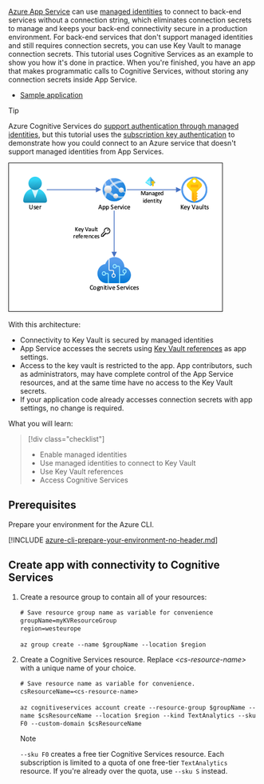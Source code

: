 [Azure App Service](../../overview.md) can use [managed identities](../../overview-managed-identity.md) to connect to back-end services without a connection string, which eliminates connection secrets to manage and keeps your back-end connectivity secure in a production environment. For back-end services that don't support managed identities and still requires connection secrets, you can use Key Vault to manage connection secrets. This tutorial uses Cognitive Services as an example to show you how it's done in practice. When you're finished, you have an app that makes programmatic calls to Cognitive Services, without storing any connection secrets inside App Service.

* [Sample application](https://github.com/Azure-Samples/app-service-language-detector)

> [!TIP]
> Azure Cognitive Services do [support authentication through managed identities](../../../cognitive-services/authentication.md#authorize-access-to-managed-identities), but this tutorial uses the [subscription key authentication](../../../cognitive-services/authentication.md#authenticate-with-a-single-service-subscription-key) to demonstrate how you could connect to an Azure service that doesn't support managed identities from App Services.

![Architecture diagram for tutorial scenario.](../../media/tutorial-connect-msi-key-vault/architecture.png)

With this architecture: 

- Connectivity to Key Vault is secured by managed identities
- App Service accesses the secrets using [Key Vault references](../../app-service-key-vault-references.md) as app settings.
- Access to the key vault is restricted to the app. App contributors, such as administrators, may have complete control of the App Service resources, and at the same time have no access to the Key Vault secrets.
- If your application code already accesses connection secrets with app settings, no change is required.

What you will learn:

> [!div class="checklist"]
> * Enable managed identities
> * Use managed identities to connect to Key Vault
> * Use Key Vault references
> * Access Cognitive Services

## Prerequisites

Prepare your environment for the Azure CLI.

[!INCLUDE [azure-cli-prepare-your-environment-no-header.md](../../../../includes/azure-cli-prepare-your-environment-no-header.md)]

## Create app with connectivity to Cognitive Services

1. Create a resource group to contain all of your resources:

    ```azurecli-interactive
    # Save resource group name as variable for convenience
    groupName=myKVResourceGroup
    region=westeurope

    az group create --name $groupName --location $region
    ```

1. Create a Cognitive Services resource. Replace *\<cs-resource-name>* with a unique name of your choice.

    ```azurecli-interactive
    # Save resource name as variable for convenience. 
    csResourceName=<cs-resource-name>

    az cognitiveservices account create --resource-group $groupName --name $csResourceName --location $region --kind TextAnalytics --sku F0 --custom-domain $csResourceName
    ```

    > [!NOTE]
    > `--sku F0` creates a free tier Cognitive Services resource. Each subscription is limited to a quota of one free-tier `TextAnalytics` resource. If you're already over the quota, use `--sku S` instead.